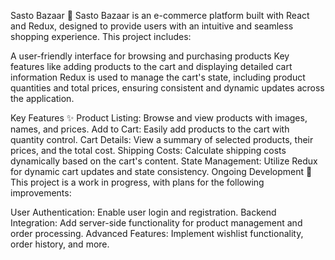 Sasto Bazaar 🛒
Sasto Bazaar is an e-commerce platform built with React and Redux, designed to provide users with an intuitive and seamless shopping experience. This project includes:

A user-friendly interface for browsing and purchasing products
Key features like adding products to the cart and displaying detailed cart information
Redux is used to manage the cart's state, including product quantities and total prices, ensuring consistent and dynamic updates across the application.

Key Features ✨
Product Listing: Browse and view products with images, names, and prices.
Add to Cart: Easily add products to the cart with quantity control.
Cart Details: View a summary of selected products, their prices, and the total cost.
Shipping Costs: Calculate shipping costs dynamically based on the cart's content.
State Management: Utilize Redux for dynamic cart updates and state consistency.
Ongoing Development 🚀
This project is a work in progress, with plans for the following improvements:

User Authentication: Enable user login and registration.
Backend Integration: Add server-side functionality for product management and order processing.
Advanced Features: Implement wishlist functionality, order history, and more.


